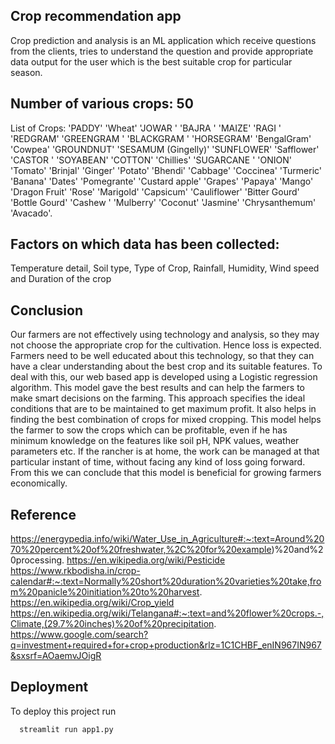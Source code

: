 
## Crop recommendation app



Crop prediction and analysis is an ML application which receive questions from the clients, tries to understand the question and provide appropriate data output for the user which is the best suitable crop for particular season.


## Number of various crops:  50


List of Crops:  'PADDY' 'Wheat' 'JOWAR ' 'BAJRA ' 'MAIZE' 'RAGI   ' 'REDGRAM'
 'GREENGRAM  ' 'BLACKGRAM ' 'HORSEGRAM' 'BengalGram' 'Cowpea' 'GROUNDNUT'
 'SESAMUM (Gingelly)' 'SUNFLOWER' 'Safflower' 'CASTOR  ' 'SOYABEAN'
 'COTTON' 'Chillies' 'SUGARCANE  ' 'ONION' 'Tomato' 'Brinjal' 'Ginger'
 'Potato' 'Bhendi' 'Cabbage' 'Coccinea' 'Turmeric' 'Banana' 'Dates'
 'Pomegrante' 'Custard apple' 'Grapes' 'Papaya' 'Mango' 'Dragon Fruit'
 'Rose' 'Marigold' 'Capsicum' 'Cauliflower' 'Bitter Gourd' 'Bottle Gourd'
 'Cashew ' 'Mulberry' 'Coconut' 'Jasmine' 'Chrysanthemum' 'Avacado'.

## Factors on which data has been collected: 


Temperature detail, Soil type,
Type of Crop, Rainfall, Humidity, Wind speed and Duration of the crop

## Conclusion

Our farmers are not effectively using technology and analysis, so they may not choose the appropriate crop for the cultivation. Hence loss is expected. Farmers need to be well educated about this technology, so that they can have a clear understanding about the best crop and its suitable features. To deal with this, our web based app  is developed using a Logistic regression algorithm. This model gave the best results and can help the farmers to make smart decisions on the farming. This approach specifies the ideal conditions that are to be maintained to get maximum profit.  It also helps in finding the best combination of crops for mixed cropping. This model helps the farmer to sow the crops which can be profitable, even if he has minimum knowledge on the features like soil pH, NPK values, weather parameters etc. If the rancher is at home, the work can be managed at that particular instant of time, without facing any kind of loss going forward. From this we can conclude that this model is beneficial for growing farmers economically.

## Reference

https://energypedia.info/wiki/Water_Use_in_Agriculture#:~:text=Around%2070%20percent%20of%20freshwater,%2C%20for%20example)%20and%20processing.
https://en.wikipedia.org/wiki/Pesticide
https://www.rkbodisha.in/crop-calendar#:~:text=Normally%20short%20duration%20varieties%20take,from%20panicle%20initiation%20to%20harvest.
https://en.wikipedia.org/wiki/Crop_yield
https://en.wikipedia.org/wiki/Telangana#:~:text=and%20flower%20crops.-,Climate,(29.7%20inches)%20of%20precipitation.
https://www.google.com/search?q=investment+required+for+crop+production&rlz=1C1CHBF_enIN967IN967&sxsrf=AOaemvJOigR




## Deployment

To deploy this project run

```bash
  streamlit run app1.py
```

